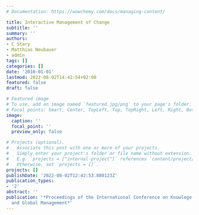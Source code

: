 ```yaml
---
# Documentation: https://wowchemy.com/docs/managing-content/

title: Interactive Management of Change
subtitle: ''
summary: ''
authors:
- C Stary
- Matthias Neubauer
- admin
tags: []
categories: []
date: '2010-01-01'
lastmod: 2022-08-02T14:42:54+02:00
featured: false
draft: false

# Featured image
# To use, add an image named `featured.jpg/png` to your page's folder.
# Focal points: Smart, Center, TopLeft, Top, TopRight, Left, Right, BottomLeft, Bottom, BottomRight.
image:
  caption: ''
  focal_point: ''
  preview_only: false

# Projects (optional).
#   Associate this post with one or more of your projects.
#   Simply enter your project's folder or file name without extension.
#   E.g. `projects = ["internal-project"]` references `content/project/deep-learning/index.md`.
#   Otherwise, set `projects = []`.
projects: []
publishDate: '2022-08-02T12:42:53.880123Z'
publication_types:
- '2'
abstract: ''
publication: '*Proceedings of the International Conference on Knowlege-based Economy
  and Global Management*'
---
```

